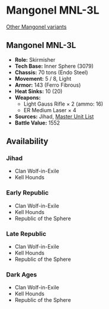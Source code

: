 # Mangonel MNL-3L

[Other Mangonel variants](../mangonel.md)

## Mangonel MNL-3L
- **Role:** Skirmisher
- **Tech Base:** Inner Sphere (3079)
- **Chassis:** 70 tons (Endo Steel)
- **Movement:** 5 / 8, Light
- **Armor:** 143 (Ferro Fibrous)
- **Heat Sinks:** 10 (20)
- **Weapons:**
  - Light Gauss Rifle × 2 (ammo: 16)
  - ER Medium Laser × 4
- **Sources:** Jihad, [Master Unit List](http://masterunitlist.info/Unit/Details/2012/mangonel-mnl-3l)
- **Battle Value:** 1552

## Availability

### Jihad
- Clan Wolf-in-Exile
- Kell Hounds

### Early Republic
- Clan Wolf-in-Exile
- Kell Hounds
- Republic of the Sphere

### Late Republic
- Clan Wolf-in-Exile
- Kell Hounds
- Republic of the Sphere

### Dark Ages
- Clan Wolf-in-Exile
- Kell Hounds
- Republic of the Sphere

